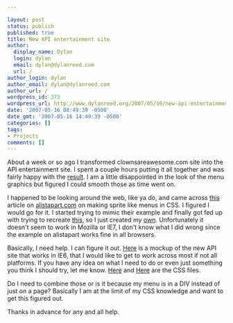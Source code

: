 ```yaml
---

layout: post
status: publish
published: true
title: New API entertainment site
author:
  display_name: Dylan
  login: dylan
  email: dylan@dylanreed.com
  url: /
author_login: dylan
author_email: dylan@dylanreed.com
author_url: /
wordpress_id: 373
wordpress_url: http://www.dylanreed.org/2007/05/16/new-api-entertainment-site/
date: '2007-05-16 08:49:39 -0500'
date_gmt: '2007-05-16 14:49:39 -0500'
categories: []
tags:
- Projects
comments: []
---
```


About a week or so ago I transformed clownsareawesome.com site into the API entertainment site. I spent a couple hours putting it all together and was fairly happy with the [result][1]. I am a little disappointed in the look of the menu graphics but figured I could smooth those as time went on. 

   [1]: http://www.clownsareawesome.com

I happened to be looking around the web, like ya do, and came across [this][2] article on [alistapart.com][3] on making sprite like menus in CSS. I figured I would go for it. I started trying to mimic their example and finally got fed up with trying to recreate [this][4], so I just created my [own][5]. Unfortunately it doesn't seem to work in Mozilla or IE7, I don't know what I did wrong since the example on alistapart works fine in all browsers. 

   [2]: http://alistapart.com/articles/sprites
   [3]: http://www.alistapart.com
   [4]: http://alistapart.com/d/sprites/ala-image3.html
   [5]: http://ads.dylanreed.org/fancyselector/test.html

Basically, I need help. I can figure it out. [Here][6] is a mockup of the new API site that works in IE6, that I would like to get to work across most if not all platforms. If you have any idea on what I need to do or even just something you think I should try, let me know. [Here][7] and [Here][8] are the CSS files. 

   [6]: http://ads.dylanreed.org/fancyselector/index.html
   [7]: http://ads.dylanreed.org/fancyselector/test.css
   [8]: http://ads.dylanreed.org/fancyselector/1.css

Do I need to combine those or is it because my menu is in a DIV instead of just on a page? Basically I am at the limit of my CSS knowledge and want to get this figured out.

Thanks in advance for any and all help.
